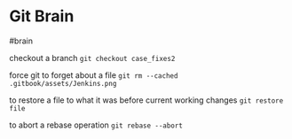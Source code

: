 # Git Brain
#brain


checkout a branch
`git checkout case_fixes2`

force git to forget about a file
`git rm --cached .gitbook/assets/Jenkins.png`

to restore a file to what it was before current working changes
`git restore file`

to abort a rebase operation
`git rebase --abort`
